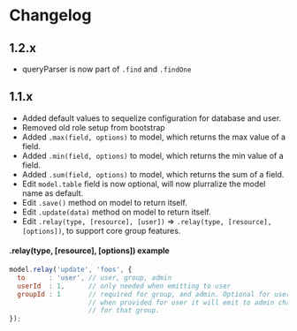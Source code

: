 # Changelog

## 1.2.x

 - queryParser is now part of `.find` and `.findOne`

## 1.1.x

 - Added default values to sequelize configuration for database and user.
 - Removed old role setup from bootstrap
 - Added `.max(field, options)` to model, which returns the max value of a field.
 - Added `.min(field, options)` to model, which returns the min value of a field.
 - Added `.sum(field, options)` to model, which returns the sum of a field.
 - Edit `model.table` field is now optional, will now plurralize the model name as default.
 - Edit `.save()` method on model to return itself.
 - Edit `.update(data)` method on model to return itself.
 - Edit `.relay(type, [resource], [user])` => `.relay(type, [resource], [options])`, to support core group features.

#### .relay(type, [resource], [options]) example

```js
model.relay('update', 'foos', {
  to      : 'user', // user, group, admin
  userId  : 1,      // only needed when emitting to user
  groupId : 1       // required for group, and admin. Optional for user.
                    // when provided for user it will emit to admin channel
                    // for that group.
});
```
